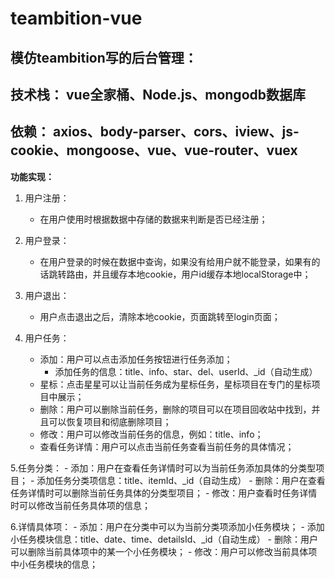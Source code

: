 # teambition-vue

## 模仿teambition写的后台管理：

**技术栈：** vue全家桶、Node.js、mongodb数据库
----------
**依赖：** axios、body-parser、cors、iview、js-cookie、mongoose、vue、vue-router、vuex
----------
**功能实现：**
1. 用户注册：
    - 在用户使用时根据数据中存储的数据来判断是否已经注册；

2. 用户登录：
    - 在用户登录的时候在数据中查询，如果没有给用户就不能登录，如果有的话跳转路由，并且缓存本地cookie，用户id缓存本地localStorage中；

3. 用户退出：
    - 用户点击退出之后，清除本地cookie，页面跳转至login页面；

4. 用户任务：
    - 添加：用户可以点击添加任务按钮进行任务添加；
      - 添加任务的信息：title、info、star、del、userId、_id（自动生成）
    - 星标：点击星星可以让当前任务成为星标任务，星标项目在专门的星标项目中展示；
    - 删除：用户可以删除当前任务，删除的项目可以在项目回收站中找到，并且可以恢复项目和彻底删除项目；
    - 修改：用户可以修改当前任务的信息，例如：title、info；
    - 查看任务详情：用户可以点击当前任务查看当前任务的具体情况；

5.任务分类：
    - 添加：用户在查看任务详情时可以为当前任务添加具体的分类型项目；
       - 添加任务分类项信息：title、itemId、_id（自动生成）
    - 删除：用户在查看任务详情时可以删除当前任务具体的分类型项目；
    - 修改：用户查看时任务详情时可以修改当前任务具体项的信息；

6.详情具体项：
    - 添加：用户在分类中可以为当前分类项添加小任务模块；
       - 添加小任务模块信息：title、date、time、detailsId、_id（自动生成）
    - 删除：用户可以删除当前具体项中的某一个小任务模块；
    - 修改：用户可以修改当前具体项中小任务模块的信息；
